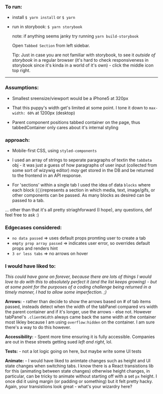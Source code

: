 ### To run:

- install `$ yarn install` or `$ yarn`
- run in storybook: `$ yarn storybook`

  note: if anything seems janky try running `yarn build-storybook`

  Open `Tabbed Section` from left sidebar.

  Tip: Just in case you are not familiar with storybook, to see it _outside of storybook_ in a regular browser (it's hard to check responsiveness in storybook since it's kinda in a world of it's own) - click the middle icon top right.



--------------------------------------------------------------------


### Assumptions:
  - Smallest sreensize/viewport would be a iPhone5 at 320px

  - That this puppy's width get's limited at some point.
    I tone it down to `max-width: 60%` at 1200px (desktop)

  - Parent component positions tabbed container on the page,
    thus tabbedContainer only cares about it's internal styling

### approach:
 - Mobile-first CSS, using `styled-components`
 
 - I used an array of strings to seperate paragraphs of textin the `tabData` obj  - it was just  a guess of how paragraphs of user input (collected from some sort of wizywig editor) _may_ get stored in the DB and be returned to the frontend in an API response.
 
 - For 'sections' within a single tab I used the idea of data `blocks` where each block (`{}`)represents a section in which media, text, image/gifs, or other components can be passed. As many blocks as desired can be passed to a tab. 
 
 ... other than that it's all pretty striaghforward (I hope), any questions, def feel free to ask :) 

### Edgecases considered:
  - `no data passed` => uses default props promting user to create a tab
  - `empty prop array passed` => indicates user error, so overrides default props and renders hint
  - `3 or less tabs`  => no arrows on hover


### I would have liked to:
  _This could have gone on forever, because there are lots of things I would love to do with this to absolutely perfect it (and the list keeps growing)  - but at some point for the purposes of a coding challenge being returned in a timely manner, I had to allow some imperfection.  ;)_

  **Arrows:**
    - rather than decide to show the arrows based on # of tab items passed, insteads detect when the width
      of the tabPanel compared vrs width the parent container and if it's longer, use the arrows - else not.
      However tabPanel's  `.clientWidth` always came back the same width at the container most likley because I am using `overflow:hidden` on the container. I am sure there's a way to do this however.

  **Accessibility:**
    - Spent more time ensuring it is fully accessible.
      Companies are out in these streets getting sued _left and right_, lol.

  **Tests:** 
    - not a lot logic going on here, but maybe write some UI tests
  
  **Animate:**
    - I would have liked to animtate changes such as height and UI state changes when switching   tabs. I know there is a React transistions lib for this (animating between state changes) otherwise height changes, in particular, can be tricky to animate without starting off with a set `px` height. I once did it using margin (or padding or something) but it felt pretty hacky. Again, your transistions look great - what's your wizardry here?

